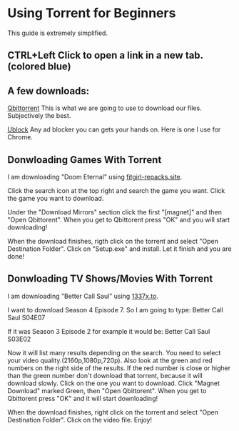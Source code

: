 # Using Torrent for Beginners
This guide is extremely simplified.

## CTRL+Left Click to open a link in a new tab. (colored blue)

## A few downloads: 
[Qbittorrent](https://www.fosshub.com/qBittorrent.html) This is what we are going to use to download our files. Subjectively the best. 

[Ublock](https://chrome.google.com/webstore/detail/ublock-origin/cjpalhdlnbpafiamejdnhcphjbkeiagm?hl=en) Any ad blocker you can gets your hands on. Here is one I use for Chrome.

## Donwloading Games With Torrent
I am downloading "Doom Eternal" using [fitgirl-repacks.site](https://fitgirl-repacks.site/). 

Click the search icon at the top right and search the game you want. Click the game you want to download. 

Under the "Download Mirrors" section click the first "[magnet]" and then "Open Qbittorent". When you get to Qbittorent press "OK" and you will start downloading!

When the download finishes, rigth click on the torrent and select "Open Destination Folder". Click on "Setup.exe" and install. Let it finish and you are done!

## Donwloading TV Shows/Movies With Torrent
I am downloading "Better Call Saul" using [1337x.to](https://1337x.to). 

I want to download Season 4 Episode 7. So I am going to type: Better Call Saul S04E07

If it was Season 3 Episode 2 for example it would be: Better Call Saul S03E02

Now it will list many results depending on the search. You need to select your video quality.(2160p,1080p,720p). Also look at the green and red numbers on the right side of the results. If the red number is close or higher than the green number don't download that torrent, because it will download slowly. Click on the one you want to download. Click "Magnet Download" marked Green, then "Open Qbittorent". When you get to Qbittorent press "OK" and it will start downloading!

When the download finishes, right click on the torrent and select "Open Destination Folder". Click on the video file. Enjoy!
